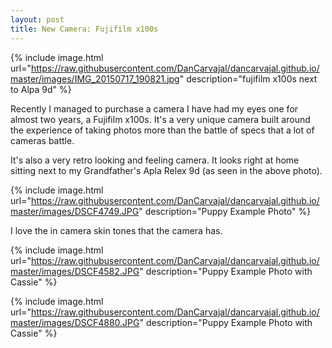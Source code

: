 ```yaml
---
layout: post
title: New Camera: Fujifilm x100s
---
```

{% include image.html url="https://raw.githubusercontent.com/DanCarvajal/dancarvajal.github.io/master/images/IMG_20150717_190821.jpg" description="fujifilm x100s next to Alpa 9d" %}

Recently I managed to purchase a camera I have had my eyes one for almost two years, a Fujifilm x100s. It's a very unique camera built around the experience of taking photos more than the battle of specs that a lot of cameras battle.

It's also a very retro looking and feeling camera. It looks right at home sitting next to my Grandfather's Apla Relex 9d (as seen in the above photo).

{% include image.html url="https://raw.githubusercontent.com/DanCarvajal/dancarvajal.github.io/master/images/DSCF4749.JPG" description="Puppy Example Photo" %}

I love the in camera skin tones that the camera has.

{% include image.html url="https://raw.githubusercontent.com/DanCarvajal/dancarvajal.github.io/master/images/DSCF4582.JPG" description="Puppy Example Photo with Cassie" %}



{% include image.html url="https://raw.githubusercontent.com/DanCarvajal/dancarvajal.github.io/master/images/DSCF4880.JPG" description="Puppy Example Photo with Cassie" %}
